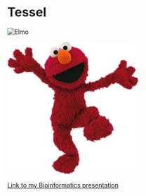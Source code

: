 # Tessel


![Elmo](https://m.media-amazon.com/images/S/aplus-media/vc/6ee642df-333d-4f84-a381-4281b32b94aa._SR300,300_.png)

![Elmo!](elmo.png)

[Link to my Bioinformatics presentation](Bioinformatics[Dani_Tessel_2018].pptx)
